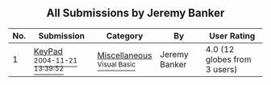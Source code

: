 ﻿<div align="center">

## All Submissions by Jeremy Banker

</div>

No.  | Submission | Category | By   | User Rating
---- | ---------- | -------- | ---- | -----------
1 | [KeyPad<br /><sup>2004-11-21 13:39:52</sup>](https://github.com/Planet-Source-Code/jeremy-banker-keypad__1-57360) | [Miscellaneous<br /><sup>Visual Basic</sup>](../ByCategory/miscellaneous__1-1.md) | Jeremy Banker | 4.0 (12 globes from 3 users)
